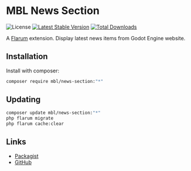 # MBL News Section

![License](https://img.shields.io/badge/license-MIT-blue.svg) [![Latest Stable Version](https://img.shields.io/packagist/v/mbl/news-section.svg)](https://packagist.org/packages/mbl/news-section) [![Total Downloads](https://img.shields.io/packagist/dt/mbl/news-section.svg)](https://packagist.org/packages/mbl/news-section)

A [Flarum](http://flarum.org) extension. Display latest news items from Godot Engine website.

## Installation

Install with composer:

```sh
composer require mbl/news-section:"*"
```

## Updating

```sh
composer update mbl/news-section:"*"
php flarum migrate
php flarum cache:clear
```

## Links

- [Packagist](https://packagist.org/packages/mbl/news-section)
- [GitHub](https://github.com/mbl/news-section)
